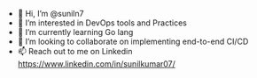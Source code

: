 - 👋 Hi, I’m @suniln7
- 👀 I’m interested in DevOps tools and Practices 
- 🌱 I’m currently learning Go lang 
- 💞️ I’m looking to collaborate on implementing end-to-end CI/CD 
- 📫 Reach out to me on Linkedin https://www.linkedin.com/in/sunilkumar07/

<!---
suniln7/suniln7 is a ✨ special ✨ repository because its `README.md` (this file) appears on your GitHub profile.
You can click the Preview link to take a look at your changes.
--->
